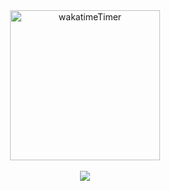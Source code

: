 <div align="center"> <img src="https://wakatime.com/badge/user/73455cc8-f996-4e02-8893-aae0c93d291c.svg" alt="wakatimeTimer" width="240" /></div>
<br />
<div align="center"> <a href="https://wakatime.com"><img src="https://wakatime.com/share/@Cloudmoon/82a7d687-5691-4470-a027-a058186d7469.png" /></a></div>
